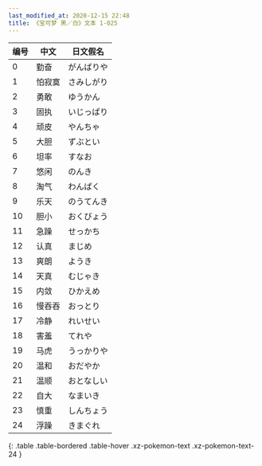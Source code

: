 ```yaml
---
last_modified_at: 2020-12-15 22:48
title: 《宝可梦 黑／白》文本 1-025
---
```

| 编号 | 中文 | 日文假名 |
| ---- | ---- | ---- |
| 0 | 勤奋 | がんばりや |
| 1 | 怕寂寞 | さみしがり |
| 2 | 勇敢 | ゆうかん |
| 3 | 固执 | いじっぱり |
| 4 | 顽皮 | やんちゃ |
| 5 | 大胆 | ずぶとい |
| 6 | 坦率 | すなお |
| 7 | 悠闲 | のんき |
| 8 | 淘气 | わんぱく |
| 9 | 乐天 | のうてんき |
| 10 | 胆小 | おくびょう |
| 11 | 急躁 | せっかち |
| 12 | 认真 | まじめ |
| 13 | 爽朗 | ようき |
| 14 | 天真 | むじゃき |
| 15 | 内敛 | ひかえめ |
| 16 | 慢吞吞 | おっとり |
| 17 | 冷静 | れいせい |
| 18 | 害羞 | てれや |
| 19 | 马虎 | うっかりや |
| 20 | 温和 | おだやか |
| 21 | 温顺 | おとなしい |
| 22 | 自大 | なまいき |
| 23 | 慎重 | しんちょう |
| 24 | 浮躁 | きまぐれ |
{: .table .table-bordered .table-hover .xz-pokemon-text .xz-pokemon-text-24 }